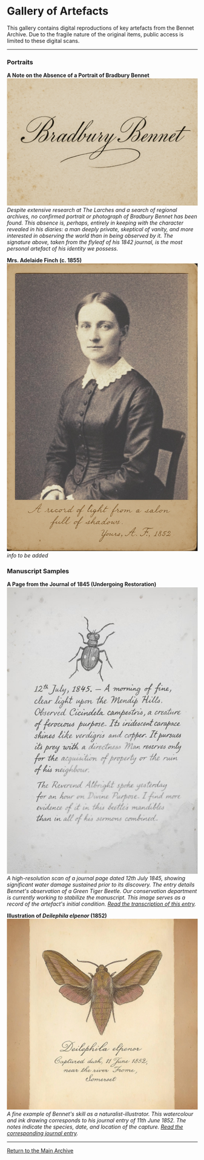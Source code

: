 # Gallery of Artefacts

This gallery contains digital reproductions of key artefacts from the Bennet Archive. Due to the fragile nature of the original items, public access is limited to these digital scans.

---

### Portraits

**A Note on the Absence of a Portrait of Bradbury Bennet**
![Signature of Bradbury Bennet](assets/images/bennet_signature.png)  
*Despite extensive research at The Larches and a search of regional archives, no confirmed portrait or photograph of Bradbury Bennet has been found. This absence is, perhaps, entirely in keeping with the character revealed in his diaries: a man deeply private, skeptical of vanity, and more interested in observing the world than in being observed by it. The signature above, taken from the flyleaf of his 1842 journal, is the most personal artefact of his identity we possess.*

**Mrs. Adelaide Finch (c. 1855)**
![Portrait of Mrs. Adelaide Finch](assets/images/finch_photo.png)  
*info to be added*


### Manuscript Samples

**A Page from the Journal of 1845 (Undergoing Restoration)**
![A scan of a water-damaged journal page](assets/images/1845_08_12_scan_monochrome.png)  
*A high-resolution scan of a journal page dated 12th July 1845, showing significant water damage sustained prior to its discovery. The entry details Bennet's observation of a Green Tiger Beetle. Our conservation department is currently working to stabilize the manuscript. This image serves as a record of the artefact's initial condition. [Read the transcription of this entry](entries/1845-07-12.md).*

**Illustration of *Deilephila elpenor* (1852)**
![Illustration of the Elephant Hawk-moth](assets/images/deilephila_elpenor_1852.png)  
*A fine example of Bennet's skill as a naturalist-illustrator. This watercolour and ink drawing corresponds to his journal entry of 11th June 1852. The notes indicate the species, date, and location of the capture. [Read the corresponding journal entry](entries/elephant-hawk-moth.md).*

---
[Return to the Main Archive](index.md)
